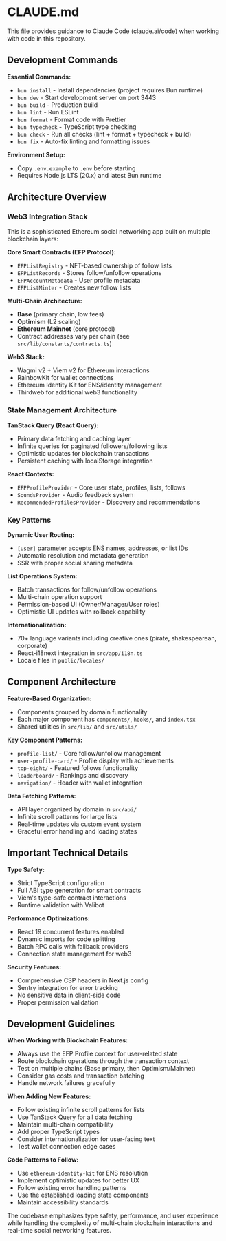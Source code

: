 # CLAUDE.md

This file provides guidance to Claude Code (claude.ai/code) when working with code in this repository.

## Development Commands

**Essential Commands:**

- `bun install` - Install dependencies (project requires Bun runtime)
- `bun dev` - Start development server on port 3443
- `bun build` - Production build
- `bun lint` - Run ESLint
- `bun format` - Format code with Prettier
- `bun typecheck` - TypeScript type checking
- `bun check` - Run all checks (lint + format + typecheck + build)
- `bun fix` - Auto-fix linting and formatting issues

**Environment Setup:**

- Copy `.env.example` to `.env` before starting
- Requires Node.js LTS (20.x) and latest Bun runtime

## Architecture Overview

### Web3 Integration Stack

This is a sophisticated Ethereum social networking app built on multiple blockchain layers:

**Core Smart Contracts (EFP Protocol):**

- `EFPListRegistry` - NFT-based ownership of follow lists
- `EFPListRecords` - Stores follow/unfollow operations
- `EFPAccountMetadata` - User profile metadata
- `EFPListMinter` - Creates new follow lists

**Multi-Chain Architecture:**

- **Base** (primary chain, low fees)
- **Optimism** (L2 scaling)
- **Ethereum Mainnet** (core protocol)
- Contract addresses vary per chain (see `src/lib/constants/contracts.ts`)

**Web3 Stack:**

- Wagmi v2 + Viem v2 for Ethereum interactions
- RainbowKit for wallet connections
- Ethereum Identity Kit for ENS/identity management
- Thirdweb for additional web3 functionality

### State Management Architecture

**TanStack Query (React Query):**

- Primary data fetching and caching layer
- Infinite queries for paginated followers/following lists
- Optimistic updates for blockchain transactions
- Persistent caching with localStorage integration

**React Contexts:**

- `EFPProfileProvider` - Core user state, profiles, lists, follows
- `SoundsProvider` - Audio feedback system
- `RecommendedProfilesProvider` - Discovery and recommendations

### Key Patterns

**Dynamic User Routing:**

- `[user]` parameter accepts ENS names, addresses, or list IDs
- Automatic resolution and metadata generation
- SSR with proper social sharing metadata

**List Operations System:**

- Batch transactions for follow/unfollow operations
- Multi-chain operation support
- Permission-based UI (Owner/Manager/User roles)
- Optimistic UI updates with rollback capability

**Internationalization:**

- 70+ language variants including creative ones (pirate, shakespearean, corporate)
- React-i18next integration in `src/app/i18n.ts`
- Locale files in `public/locales/`

## Component Architecture

**Feature-Based Organization:**

- Components grouped by domain functionality
- Each major component has `components/`, `hooks/`, and `index.tsx`
- Shared utilities in `src/lib/` and `src/utils/`

**Key Component Patterns:**

- `profile-list/` - Core follow/unfollow management
- `user-profile-card/` - Profile display with achievements
- `top-eight/` - Featured follows functionality
- `leaderboard/` - Rankings and discovery
- `navigation/` - Header with wallet integration

**Data Fetching Patterns:**

- API layer organized by domain in `src/api/`
- Infinite scroll patterns for large lists
- Real-time updates via custom event system
- Graceful error handling and loading states

## Important Technical Details

**Type Safety:**

- Strict TypeScript configuration
- Full ABI type generation for smart contracts
- Viem's type-safe contract interactions
- Runtime validation with Valibot

**Performance Optimizations:**

- React 19 concurrent features enabled
- Dynamic imports for code splitting
- Batch RPC calls with fallback providers
- Connection state management for web3

**Security Features:**

- Comprehensive CSP headers in Next.js config
- Sentry integration for error tracking
- No sensitive data in client-side code
- Proper permission validation

## Development Guidelines

**When Working with Blockchain Features:**

- Always use the EFP Profile context for user-related state
- Route blockchain operations through the transaction context
- Test on multiple chains (Base primary, then Optimism/Mainnet)
- Consider gas costs and transaction batching
- Handle network failures gracefully

**When Adding New Features:**

- Follow existing infinite scroll patterns for lists
- Use TanStack Query for all data fetching
- Maintain multi-chain compatibility
- Add proper TypeScript types
- Consider internationalization for user-facing text
- Test wallet connection edge cases

**Code Patterns to Follow:**

- Use `ethereum-identity-kit` for ENS resolution
- Implement optimistic updates for better UX
- Follow existing error handling patterns
- Use the established loading state components
- Maintain accessibility standards

The codebase emphasizes type safety, performance, and user experience while handling the complexity of multi-chain blockchain interactions and real-time social networking features.
